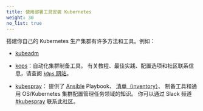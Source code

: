```yaml
---
title: 使用部署工具安装 Kubernetes
weight: 30
no_list: true
---
```

<!--
title: Installing Kubernetes with deployment tools
weight: 30
no_list: true
-->

<!--
There are many methods and tools for setting up your own production Kubernetes cluster.
For example:

- [kubeadm](/docs/setup/production-environment/tools/kubeadm/)
-->
搭建你自己的 Kubernetes 生产集群有许多方法和工具。例如：

- [kubeadm](/zh-cn/docs/setup/production-environment/tools/kubeadm/)

<!--
- [kops](https://kops.sigs.k8s.io/): An automated cluster provisioning tool.
  For tutorials, best practices, configuration options  and information on
  reaching out to the community, please check the
  [`kOps` website](https://kops.sigs.k8s.io/) for details.
-->
- [kops](https://kops.sigs.k8s.io/)：自动化集群制备工具。
  有关教程、最佳实践、配置选项和社区联系信息，请查阅
  [`kOps` 网站](https://kops.sigs.k8s.io/)。

<!--
- [kubespray](https://kubespray.io/):
  A composition of [Ansible](https://docs.ansible.com/) playbooks,
  [inventory](https://github.com/kubernetes-sigs/kubespray/blob/master/docs/ansible.md#inventory),
  provisioning tools, and domain knowledge for generic OS/Kubernetes clusters configuration
  management tasks. You can reach out to the community on Slack channel
  [#kubespray](https://kubernetes.slack.com/messages/kubespray/).
-->
- [kubespray](https://kubespray.io/)：
  提供了 [Ansible](https://docs.ansible.com/) Playbook、
  [清单（inventory）](https://github.com/kubernetes-sigs/kubespray/blob/master/docs/ansible.md#inventory)、
  制备工具和通用 OS/Kubernetes 集群配置管理任务领域的知识。
  你可以通过 Slack 频道 [#kubespray](https://kubernetes.slack.com/messages/kubespray/) 联系此社区。
